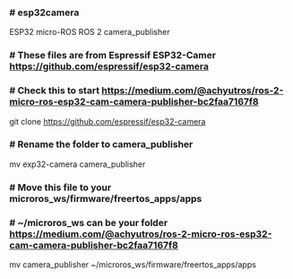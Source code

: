 ### # esp32camera
ESP32 micro-ROS ROS 2 camera_publisher
### # These files are from Espressif ESP32-Camer https://github.com/espressif/esp32-camera
### # Check this to start https://medium.com/@achyutros/ros-2-micro-ros-esp32-cam-camera-publisher-bc2faa7167f8
git clone https://github.com/espressif/esp32-camera
### # Rename the folder to camera_publisher
mv exp32-camera camera_publisher
### # Move this file to your microros_ws/firmware/freertos_apps/apps
### # ~/microros_ws can be your folder https://medium.com/@achyutros/ros-2-micro-ros-esp32-cam-camera-publisher-bc2faa7167f8
mv camera_publisher ~/microros_ws/firmware/freertos_apps/apps
